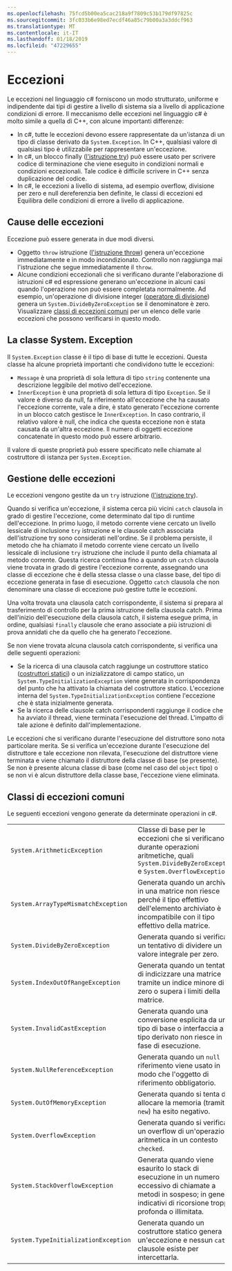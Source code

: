 ```yaml
---
ms.openlocfilehash: 75fcd5b00ea5cac218a9f7809c53b179df97825c
ms.sourcegitcommit: 3fc033b6e98ed7ecdf46a85c79b00a3a3ddcf963
ms.translationtype: MT
ms.contentlocale: it-IT
ms.lasthandoff: 01/18/2019
ms.locfileid: "47229655"
---
```

# <a name="exceptions"></a>Eccezioni

Le eccezioni nel linguaggio c# forniscono un modo strutturato, uniforme e indipendente dai tipi di gestire a livello di sistema sia a livello di applicazione condizioni di errore. Il meccanismo delle eccezioni nel linguaggio c# è molto simile a quella di C++, con alcune importanti differenze:

*  In c#, tutte le eccezioni devono essere rappresentate da un'istanza di un tipo di classe derivato da `System.Exception`. In C++, qualsiasi valore di qualsiasi tipo è utilizzabile per rappresentare un'eccezione.
*  In c#, un blocco finally ([l'istruzione try](statements.md#the-try-statement)) può essere usato per scrivere codice di terminazione che viene eseguito in condizioni normali e condizioni eccezionali. Tale codice è difficile scrivere in C++ senza duplicazione del codice.
*  In c#, le eccezioni a livello di sistema, ad esempio overflow, divisione per zero e null dereferenzia ben definite, le classi di eccezioni ed Equilibra delle condizioni di errore a livello di applicazione.

## <a name="causes-of-exceptions"></a>Cause delle eccezioni

Eccezione può essere generata in due modi diversi.

*  Oggetto `throw` istruzione ([l'istruzione throw](statements.md#the-throw-statement)) genera un'eccezione immediatamente e in modo incondizionato. Controllo non raggiunga mai l'istruzione che segue immediatamente il `throw`.
*  Alcune condizioni eccezionali che si verificano durante l'elaborazione di istruzioni c# ed espressione generano un'eccezione in alcuni casi quando l'operazione non può essere completata normalmente. Ad esempio, un'operazione di divisione integer ([operatore di divisione](expressions.md#division-operator)) genera un `System.DivideByZeroException` se il denominatore è zero. Visualizzare [classi di eccezioni comuni](exceptions.md#common-exception-classes) per un elenco delle varie eccezioni che possono verificarsi in questo modo.

## <a name="the-systemexception-class"></a>La classe System. Exception

Il `System.Exception` classe è il tipo di base di tutte le eccezioni. Questa classe ha alcune proprietà importanti che condividono tutte le eccezioni:

*  `Message` è una proprietà di sola lettura di tipo `string` contenente una descrizione leggibile del motivo dell'eccezione.
*  `InnerException` è una proprietà di sola lettura di tipo `Exception`. Se il valore è diverso da null, fa riferimento all'eccezione che ha causato l'eccezione corrente, vale a dire, è stato generato l'eccezione corrente in un blocco catch gestisce le `InnerException`. In caso contrario, il relativo valore è null, che indica che questa eccezione non è stata causata da un'altra eccezione. Il numero di oggetti eccezione concatenate in questo modo può essere arbitrario.

Il valore di queste proprietà può essere specificato nelle chiamate al costruttore di istanza per `System.Exception`.

## <a name="how-exceptions-are-handled"></a>Gestione delle eccezioni

Le eccezioni vengono gestite da un `try` istruzione ([l'istruzione try](statements.md#the-try-statement)).

Quando si verifica un'eccezione, il sistema cerca più vicini `catch` clausola in grado di gestire l'eccezione, come determinato dal tipo di runtime dell'eccezione. In primo luogo, il metodo corrente viene cercato un livello lessicale di inclusione `try` istruzione e le clausole catch associata dell'istruzione try sono considerati nell'ordine. Se il problema persiste, il metodo che ha chiamato il metodo corrente viene cercato un livello lessicale di inclusione `try` istruzione che include il punto della chiamata al metodo corrente. Questa ricerca continua fino a quando un `catch` clausola viene trovata in grado di gestire l'eccezione corrente, assegnando una classe di eccezione che è della stessa classe o una classe base, del tipo di eccezione generata in fase di esecuzione. Oggetto `catch` clausola che non denominare una classe di eccezione può gestire tutte le eccezioni.

Una volta trovata una clausola catch corrispondente, il sistema si prepara al trasferimento di controllo per la prima istruzione della clausola catch. Prima dell'inizio dell'esecuzione della clausola catch, il sistema esegue prima, in ordine, qualsiasi `finally` clausole che erano associate a più istruzioni di prova annidati che da quello che ha generato l'eccezione.

Se non viene trovata alcuna clausola catch corrispondente, si verifica una delle seguenti operazioni:

*  Se la ricerca di una clausola catch raggiunge un costruttore statico ([costruttori statici](classes.md#static-constructors)) o un inizializzatore di campo statico, un `System.TypeInitializationException` viene generata in corrispondenza del punto che ha attivato la chiamata del costruttore statico. L'eccezione interna del `System.TypeInitializationException` contiene l'eccezione che è stata inizialmente generata.
*  Se la ricerca delle clausole catch corrispondenti raggiunge il codice che ha avviato il thread, viene terminata l'esecuzione del thread. L'impatto di tale azione è definito dall'implementazione.

Le eccezioni che si verificano durante l'esecuzione del distruttore sono nota particolare merita. Se si verifica un'eccezione durante l'esecuzione del distruttore e tale eccezione non rilevata, l'esecuzione del distruttore viene terminata e viene chiamato il distruttore della classe di base (se presente). Se non è presente alcuna classe di base (come nel caso del `object` tipo) o se non vi è alcun distruttore della classe base, l'eccezione viene eliminata.

## <a name="common-exception-classes"></a>Classi di eccezioni comuni

Le seguenti eccezioni vengono generate da determinate operazioni in c#.

|                                      |                |
|--------------------------------------|----------------|
| `System.ArithmeticException`         | Classe di base per le eccezioni che si verificano durante operazioni aritmetiche, quali `System.DivideByZeroException` e `System.OverflowException`. | 
| `System.ArrayTypeMismatchException`  | Generata quando un archivio in una matrice non riesce perché il tipo effettivo dell'elemento archiviato è incompatibile con il tipo effettivo della matrice. | 
| `System.DivideByZeroException`       | Generata quando si verifica un tentativo di dividere un valore integrale per zero. | 
| `System.IndexOutOfRangeException`    | Generata quando un tentativo di indicizzare una matrice tramite un indice minore di zero o supera i limiti della matrice. | 
| `System.InvalidCastException`        | Generata quando una conversione esplicita da un tipo di base o interfaccia a un tipo derivato non riesce in fase di esecuzione. | 
| `System.NullReferenceException`      | Generata quando un `null` riferimento viene usato in modo che l'oggetto di riferimento obbligatorio. | 
| `System.OutOfMemoryException`        | Generata quando si tenta di allocare la memoria (tramite `new`) ha esito negativo. | 
| `System.OverflowException`           | Generata quando si verifica un overflow di un'operazione aritmetica in un contesto `checked`. | 
| `System.StackOverflowException`      | Generata quando viene esaurito lo stack di esecuzione in un numero eccessivo di chiamate a metodi in sospeso; in genere indicativi di ricorsione troppo profonda o illimitata. | 
| `System.TypeInitializationException` | Generata quando un costruttore statico genera un'eccezione e nessun `catch` clausole esiste per intercettarla. | 
